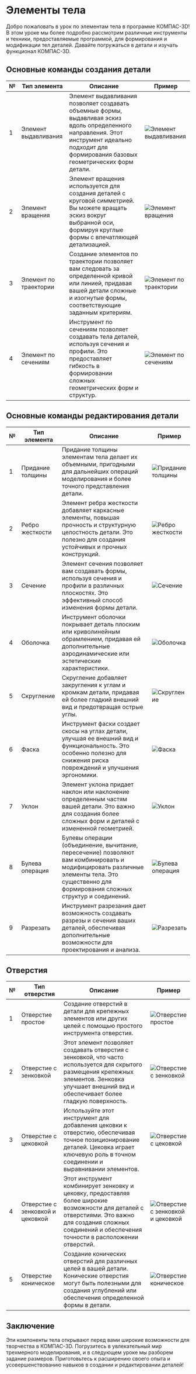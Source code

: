 # Элементы тела

Добро пожаловать в урок по элементам тела в программе КОМПАС-3D! В этом уроке мы более подробно рассмотрим различные инструменты и техники, предоставляемые программой, для формирования и модификации тел деталей. Давайте погружаться в детали и изучать функционал КОМПАС-3D.

## Основные команды создания детали

| №   | Тип элемента          | Описание                                                                                                                                                                                          | Пример                                |
| --- | --------------------- | ------------------------------------------------------------------------------------------------------------------------------------------------------------------------------------------------- | ------------------------------------- |
| 1   | Элемент выдавливания  | Элемент выдавливания позволяет создавать объемные формы, выдавливая эскиз вдоль определенного направления. Этот инструмент идеально подходит для формирования базовых геометрических форм детали. | ![Элемент выдавливания](https://github.com/NotACat1/COMPASS-3D-courses/assets/113008873/8c6bf7b6-b5a3-4c1b-abcc-d4dfd70feecb)  |
| 2   | Элемент вращения      | Элемент вращения используется для создания деталей с круговой симметрией. Вы можете вращать эскиз вокруг выбранной оси, формируя круглые формы с впечатляющей детализацией.                       | ![Элемент вращения](https://github.com/NotACat1/COMPASS-3D-courses/assets/113008873/1021ec08-198d-4708-8747-6f9092590628)      |
| 3   | Элемент по траектории | Создание элементов по траектории позволяет вам следовать за определенной кривой или линией, придавая вашей детали сложные и изогнутые формы, соответствующие заданным критериям.                  | ![Элемент по траектории](https://github.com/NotACat1/COMPASS-3D-courses/assets/113008873/1bb93085-9731-482e-8943-430bcb27d7c3) |
| 4   | Элемент по сечениям   | Инструмент по сечениям позволяет создавать тела деталей, используя сечения и профили. Это предоставляет гибкость в формировании сложных геометрических форм и структур.                           | ![Элемент по сечениям](https://github.com/NotACat1/COMPASS-3D-courses/assets/113008873/0495db6c-0a2b-48db-83d6-bbb23d825b0e)  |

## Основные команды редактирования детали

| №   | Тип элемента     | Описание                                                                                                                                                                                    | Пример                            |
| --- | ---------------- | ------------------------------------------------------------------------------------------------------------------------------------------------------------------------------------------- | --------------------------------- |
| 1   | Придание толщины | Придание толщины элементам тела делает их объемными, пригодными для дальнейших операций моделирования и более точного представления детали.                                                 | ![Придание толщины](https://github.com/NotACat1/COMPASS-3D-courses/assets/113008873/bec6567e-5c1f-4d11-852e-8c59c1453ca5) |
| 2   | Ребро жесткости  | Элемент ребра жесткости добавляет каркасные элементы, повышая прочность и структурную целостность детали. Это полезно для создания устойчивых и прочных конструкций.                        | ![Ребро жесткости](https://github.com/NotACat1/COMPASS-3D-courses/assets/113008873/d9235e6c-663a-47ad-afad-9c5d742113bd)  |
| 3   | Сечение          | Элемент сечения позволяет вам создавать формы, используя сечения и профили в различных плоскостях. Это эффективный способ изменения формы детали.                                           | ![Сечение](https://github.com/NotACat1/COMPASS-3D-courses/assets/113008873/05340ec9-e552-42a7-9f46-ab40e9e3f8fc)          |
| 4   | Оболочка         | Инструмент оболочки покрывает деталь плоским или криволинейным обрамлением, придавая ей дополнительные аэродинамические или эстетические характеристики.                                    | ![Оболочка](https://github.com/NotACat1/COMPASS-3D-courses/assets/113008873/2f5fcadc-91bf-47ce-97b8-10d85faad102)         |
| 5   | Скругление       | Скругление добавляет закругления к углам и кромкам детали, придавая ей более гладкий внешний вид и предотвращая острые углы.                                                                | ![Скругление](https://github.com/NotACat1/COMPASS-3D-courses/assets/113008873/c3bd58ff-36e1-45c9-9cb3-346d51be1cf7)       |
| 6   | Фаска            | Инструмент фаски создает скосы на углах детали, улучшая ее внешний вид и функциональность. Это особенно полезно для снижения риска повреждений и улучшения эргономики.                      | ![Фаска](https://github.com/NotACat1/COMPASS-3D-courses/assets/113008873/3ad8f821-e494-46c3-906f-924b4687d72f)           |
| 7   | Уклон            | Элемент уклона придает наклон или наклонение определенным частям вашей детали. Это важно для создания более сложных форм и деталей с измененной геометрией.                                 | ![Уклон](https://github.com/NotACat1/COMPASS-3D-courses/assets/113008873/383e7b9f-0ed9-4de6-a1e8-a24b0a6bb39d)            |
| 8   | Булева операция  | Булевы операции (объединение, вычитание, пересечение) позволяют вам комбинировать и модифицировать различные элементы тела. Это существенно для формирования сложных структур и соединений. | ![Булева операция](https://github.com/NotACat1/COMPASS-3D-courses/assets/113008873/66c4a02d-ed29-4d38-b51e-42843f0449a9)   |
| 9   | Разрезать        | Инструмент разрезания дает возможность создавать разрезы и сечения ваших деталей, обеспечивая дополнительные возможности для проектирования и анализа.                                      | ![Разрезать](https://github.com/NotACat1/COMPASS-3D-courses/assets/113008873/5bade3cd-114b-4658-a58a-8cd42f3cb082)        |

## Отверстия

| №   | Тип отверстия                    | Описание                                                                                                                                                                                                     | Пример                                            |
| --- | -------------------------------- | ------------------------------------------------------------------------------------------------------------------------------------------------------------------------------------------------------------ | ------------------------------------------------- |
| 1   | Отверстие простое                | Создание отверстий в детали для крепежных элементов или других целей с помощью простого инструмента отверстия.                                                                                               |  ![Отверстие простое](https://github.com/NotACat1/COMPASS-3D-courses/assets/113008873/ca2f9609-230a-4022-8066-7f15cd3765cf) |
| 2   | Отверстие с зенковкой            | Этот элемент позволяет создавать отверстия с зенковкой, что часто используется для скрытого размещения крепежных элементов. Зенковка улучшает внешний вид и обеспечивает более гладкую поверхность.          |  ![Отверстие с зенковкой ](https://github.com/NotACat1/COMPASS-3D-courses/assets/113008873/c51c21ec-af23-42a1-b57b-3f9c73782e17) |
| 3   | Отверстие с цековкой             | Используйте этот инструмент для добавления цековки к отверстию, обеспечивая точное позиционирование деталей. Цековка играет ключевую роль в точном соединении и выравнивании элементов.                      | ![Отверстие с цековкой](https://github.com/NotACat1/COMPASS-3D-courses/assets/113008873/146b7c41-9dad-4b7a-be32-e51cd7b3a831) |
| 4   | Отверстие с зенковкой и цековкой | Этот инструмент комбинирует зенковку и цековку, предоставляя более широкие возможности для деталей с отверстиями. Это важно для создания сложных соединений и обеспечения точности в расположении отверстий. | ![Отверстие с зенковкой и цековкой](https://github.com/NotACat1/COMPASS-3D-courses/assets/113008873/f0af0280-2151-4292-b033-8db538690d43) |
| 5   | Отверстие коническое             | Создание конических отверстий для различных целей в вашей детали. Конические отверстия могут быть полезными для создания углублений или обеспечения определенной формы в детали.                             |  ![Отверстие коническое](https://github.com/NotACat1/COMPASS-3D-courses/assets/113008873/ca9f4fb5-9266-431a-a039-5b9aee432a5f) |

## Заключение


Эти компоненты тела открывают перед вами широкие возможности для творчества в КОМПАС-3D. Погрузитесь в увлекательный мир трехмерного моделирования, и в следующем уроке мы разборем задание размеров. Приготовьтесь к расширению своего опыта и усовершенствованию навыков в создании и редактировании деталей!
